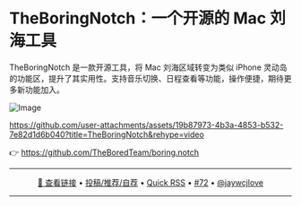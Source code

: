 TheBoringNotch：一个开源的 Mac 刘海工具
===

TheBoringNotch 是一款开源工具，将 Mac 刘海区域转变为类似 iPhone 灵动岛的功能区，提升了其实用性。支持音乐切换、日程查看等功能，操作便捷，期待更多新功能加入。

![Image](https://github.com/user-attachments/assets/cda1fbf5-5a4f-4c25-a782-b243ecad9064)

https://github.com/user-attachments/assets/19b87973-4b3a-4853-b532-7e82d1d6b040?title=TheBoringNotch&rehype=video

👉 https://github.com/TheBoredTeam/boring.notch

---

<p align="center">
<a href="https://github.com/TheBoredTeam/boring.notch" target="_blank">🔗 查看链接</a> • 
<a href="https://github.com/jaywcjlove/quick-rss/issues/new/choose" target="_blank">投稿/推荐/自荐</a> • 
<a href="https://wangchujiang.com/quick-rss/feeds/index.html" target="_blank">Quick RSS</a> • 
<a href="https://github.com/jaywcjlove/quick-rss/issues/72" target="_blank">#72</a> • 
<a href="https://github.com/jaywcjlove" target="_blank">@jaywcjlove</a>
</p>

---
    